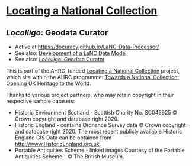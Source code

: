 # [Locating a National Collection](https://www.nationalcollection.org.uk/Foundation-Projects#:~:text=Locating%20a%20National%20Collection)
## ***Locolligo***: Geodata Curator
* Active at https://docuracy.github.io/LaNC-Data-Processor/
* See also: [Development of a LaNC Data Model](https://docs.google.com/document/d/1yhVAqpPnKJ9SWfl-yg2zfMyPMTDNkerI7lCGF-pB7I8/edit?usp=sharing)
* See also: [*Locolligo*: Geodata Curator](https://docs.google.com/document/d/1H0KmYf405QS2ECozHpmAFsLz2MbXd_3qLKXBmLFCoJc/edit?usp=sharing)

This is part of the AHRC-funded [Locating a National Collection](https://tanc-ahrc.github.io/LocatingTANC/) project, which sits within the AHRC programme: [Towards a National Collection: Opening UK Heritage to the World](https://www.nationalcollection.org.uk/).

Thanks to various project partners, who may retain copyright in their respective sample datasets:

* Historic Environment Scotland - Scottish Charity No. SC045925 © Crown copyright and database right 2020.
* Historic England - contains Ordnance Survey data © Crown copyright and database right 2020. The most recent publicly available Historic England GIS Data can be obtained from http://www.HistoricEngland.org.uk.
* Portable Antiquities Scheme - linked images Courtesy of the Portable Antiquities Scheme - © The British Museum.
